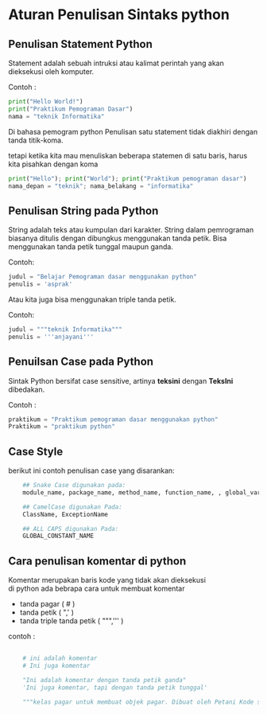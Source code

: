 # Aturan Penulisan Sintaks python

## Penulisan Statement Python

Statement adalah sebuah intruksi atau kalimat perintah yang akan dieksekusi oleh komputer.

Contoh : 

```python
print("Hello World!")
print("Praktikum Pemograman Dasar")
nama = "teknik Informatika"
```

Di bahasa pemogram python Penulisan satu statement tidak diakhiri dengan tanda titik-koma.

tetapi ketika kita mau menuliskan beberapa statemen di satu baris, harus kita pisahkan dengan koma

```python
print("Hello"); print("World"); print("Praktikum pemograman dasar")
nama_depan = "teknik"; nama_belakang = "informatika"
```

## Penulisan String pada Python

String adalah teks atau kumpulan dari karakter.
String dalam pemrograman biasanya ditulis dengan dibungkus menggunakan tanda petik.
Bisa menggunakan tanda petik tunggal maupun ganda.

Contoh:

```python
judul = "Belajar Pemograman dasar menggunakan python"
penulis = 'asprak'
```
Atau kita juga bisa menggunakan triple tanda petik.

Contoh:
```python
judul = """teknik Informatika"""
penulis = '''anjayani'''
```

## Penuilsan Case pada Python

Sintak Python bersifat case sensitive, artinya **teksini** dengan **TeksIni** dibedakan.

Contoh : 

```python
praktikum = "Praktikum pemograman dasar menggunakan python"
Praktikum = "praktikum python"
```

## Case Style

 berikut ini contoh penulisan case yang disarankan: 

```python
    ## Snake Case digunakan pada:
    module_name, package_name, method_name, function_name, , global_var_name, instance_var_name, function_parameter_name, local_var_name.

    ## CamelCase digunakan Pada:
    ClassName, ExceptionName

    ## ALL CAPS digunakan Pada:
    GLOBAL_CONSTANT_NAME
```

## Cara penulisan komentar di python

Komentar merupakan baris kode yang tidak akan dieksekusi \
di python ada bebrapa cara untuk membuat komentar 

- tanda pagar ( # )
- tanda petik ( ",' )
- tanda triple tanda petik ( """,''' )

contoh : 

```python
    
    # ini adalah komentar
    # Ini juga komentar

    "Ini adalah komentar dengan tanda petik ganda"
    'Ini juga komentar, tapi dengan tanda petik tunggal'

    """kelas pagar untuk membuat objek pagar. Dibuat oleh Petani Kode sebagai contoh saja."""
    
```